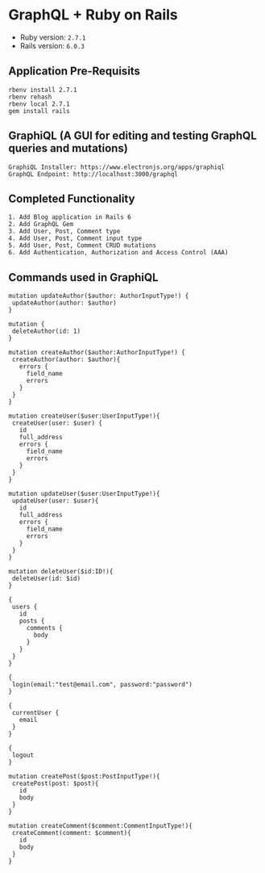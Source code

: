 # GraphQL + Ruby on Rails

* Ruby version: `2.7.1`
* Rails version: `6.0.3`

<h2>Application Pre-Requisits</h2>

```
rbenv install 2.7.1
rbenv rehash
rbenv local 2.7.1
gem install rails
```

<h2>GraphiQL (A GUI for editing and testing GraphQL queries and mutations)</h2>

```
GraphiQL Installer: https://www.electronjs.org/apps/graphiql
GraphQL Endpoint: http://localhost:3000/graphql
```

<h2>Completed Functionality</h2>

```
1. Add Blog application in Rails 6
2. Add GraphQL Gem
3. Add User, Post, Comment type
4. Add User, Post, Comment input type
5. Add User, Post, Comment CRUD mutations
6. Add Authentication, Authorization and Access Control (AAA)
```

<h2>Commands used in GraphiQL</h2>

```
mutation updateAuthor($author: AuthorInputType!) {
 updateAuthor(author: $author)
}

mutation {
 deleteAuthor(id: 1)
}

mutation createAuthor($author:AuthorInputType!) {
 createAuthor(author: $author){
   errors {
     field_name
     errors
   }
 }
}

mutation createUser($user:UserInputType!){
 createUser(user: $user) {
   id
   full_address
   errors {
     field_name
     errors
   }
 }
}

mutation updateUser($user:UserInputType!){
 updateUser(user: $user){
   id
   full_address
   errors {
     field_name
     errors
   }
 }
}

mutation deleteUser($id:ID!){
 deleteUser(id: $id)
}

{
 users {
   id
   posts {
     comments {
       body
     }
   }
 }
}

{
 login(email:"test@email.com", password:"password")
}

{
 currentUser {
   email
 }
}

{
 logout
}

mutation createPost($post:PostInputType!){
 createPost(post: $post){
   id
   body
 }
}

mutation createComment($comment:CommentInputType!){
 createComment(comment: $comment){
   id
   body
 }
}
```